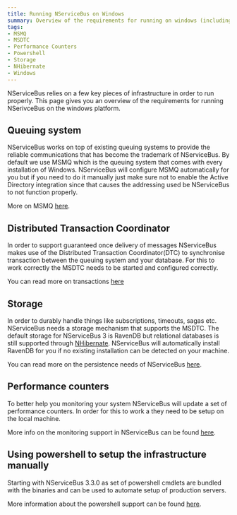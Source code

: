 ```yaml
---
title: Running NServiceBus on Windows
summary: Overview of the requirements for running on windows (including MSMQ, MSDTC, Storage and powershell)
tags:
- MSMQ
- MSDTC
- Performance Counters
- Powershell
- Storage
- NHibernate
- Windows
---
```


NServiceBus relies on a few key pieces of infrastructure in order to run properly. This page gives you an overview of the requirements for running NSerivceBus on the windows platform.

Queuing system
--------------

NServiceBus works on top of existing queuing systems to provide the reliable communications that has become the trademark of NServiceBus. By default we use MSMQ which is the queuing system that comes with every installation of Windows. NServiceBus will configure MSMQ automatically for you but if you need to do it manually just make sure not to enable the Active Directory integration since that causes the addressing used be NServiceBus to not function properly. 

More on MSMQ [here](msmq-information.md).

Distributed Transaction Coordinator
-----------------------------------

In order to support guaranteed once delivery of messages NServiceBus makes use of the Distributed Transaction Coordinator(DTC) to synchronise transaction between the queuing system and your database. For this to work correctly the MSDTC needs to be started and configured correctly. 

You can read more on transactions
[here](transactions-message-processing.md)

Storage
-------

In order to durably handle things like subscriptions, timeouts, sagas etc. NServiceBus needs a storage mechanism that supports the MSDTC. The default storage for NServiceBus 3 is RavenDB but relational databases is still supported through [NHibernate](relational-persistence-using-nhibernate.md). NServiceBus will automatically install RavenDB for you if no existing installation can be detected on your machine. 

You can read more on the persistence needs of NServiceBus [here](persistence-in-nservicebus.md).

Performance counters
--------------------

To better help you monitoring your system NServiceBus will update a set of performance counters. In order for this to work a they need to be setup on the local machine. 

More info on the monitoring support in NServiceBus can be found [here](monitoring-nservicebus-endpoints.md).

Using powershell to setup the infrastructure manually
-----------------------------------------------------

Starting with NServiceBus 3.3.0 as set of powershell cmdlets are bundled with the binaries and can be used to automate setup of production servers. 

More information about the powershell support can be found [here](managing-nservicebus-using-powershell.md).

